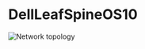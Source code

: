 # DellLeafSpineOS10
![Network topology](../master/network%20topology.png?raw=true "Network topology")
